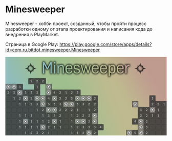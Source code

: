 # Minesweeper
Minesweeper - хобби проект, созданный, чтобы пройти процесс разработки одному от этапа проектирования и написания кода до внедрения в PlayMarket.

Страница в Google Play: https://play.google.com/store/apps/details?id=com.ru.bitdot.minesweeper.Minesweeper


![alt text](https://github.com/ArtyomTukanow/Minesweeper/blob/master/doc/title.png)
